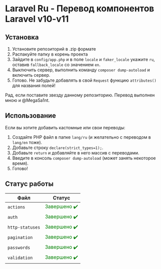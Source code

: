 # Laravel Ru - Перевод компонентов Laravel v10-v11

## Установка
1. Установите репозиторий в .zip формате
2. Распакуйте папку в корень проекта
3. Зайдите в `config/app.php` и в поле `locale` и `faker_locale` укажите `ru`, оставив `fallback_locale` со значением `en`.
4. Выключить сервер, выполнить команду `composer dump-autoload` и включить сервер. 
5. Готово. Не забудьте добавлять в свой `Request` функцию `attributes()` для названия полей!

Рад, если поставите звезду данному репозиторию. Перевод выполнен мною и @MegaSa1nt.

## Использование
Если вы хотите добавить кастомные или свои переводы:
1. Создайте PHP файл в папке `lang/ru` (и желательно с переводом в `lang/en` тоже).
2. Добавьте строку `declare(strict_types=1);`.
3. Добавьте `return` и добавляйте в него массив с переводами.
4. Введите в консоль `composer dump-autoload` (может занять некоторое время).
5. Готово!

## Статус работы
| Файл | Статус |
|-----------------|-----------------------------------------------------------|
| `actions`       | <span style="color:green">Завершено ✔️</span>            |
| `auth`          | <span style="color:green">Завершено ✔️</span>            |
| `http-statuses` | <span style="color:green">Завершено ✔️</span>            |
| `pagination`    | <span style="color:green">Завершено ✔️</span>            |
| `passwords`     | <span style="color:green">Завершено ✔️</span>            |
| `validation`    | <span style="color:green">Завершено ✔️</span>            |

